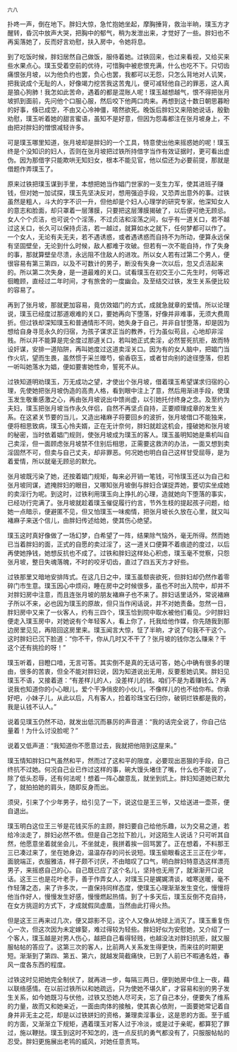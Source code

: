     六八 

   扑咚一声，倒在地下。胖妇大惊，急忙抱她坐起，摩胸捶背，救治半晌，璞玉方才醒转，昏沉中放声大哭，把胸中的郁气，稍为发泄出来，才觉好了一些。胖妇也不再奚落她了，反而好言劝慰，扶入房中，令她将息。

   到了吃饭时候，胖妇居然自己做饭，服侍着她。过铁回来，也过来看视，又给买来些水果点心。璞玉受着空前的优待，可惜胸中被悲恨充满，什么也吃不下。只切齿痛恨张月坡，以为他负约也罢，负心也罢，我都可以无怨，只怎么背地对人讥笑，把我说成个无耻的人，好像竭力挖苦我这苦鬼儿，便可减轻他自己的罪恶，这人真是狼心狗肺！我怎如此苦命，遇着的都是混账人呢！璞玉越想越气，恨不得把张月坡抓到面前，先问他个口服心服，然后咬下他两口肉来。再想到这十数日朝思暮盼的好事，倏已成空，不由又心冷神僵，嗒然欲死。晚饭后胖妇又来陪她说话，殷勤劝慰，璞玉听着她的甜言蜜语，虽知不是好意，但因为怨毒都注在张月坡身上，不由把对胖妇的憎恨减轻许多。

   可是璞玉哪里知道，张月坡却是胖妇的一个工具，特意使出他来摇惑她的呢！璞玉终是个没知识的妇人，否则在张月坡把过铁所持借字当作有效证据时，更可看出虚伪。因为那借字只能欺哄无知妇女，根本不能见官，他以偿还为必要前提，那就是借题作弄璞玉了。

   原来过铁把璞玉谋到手里，本想把她当作娼门世家的一支生力军，使其进班子赚钱，但对她一加试探，璞玉先坚决反对，想用强迫手段，又恐弄出意外的事。过铁虽然是粗人，斗大的字不识一升，但他却是个妇人心理学的研究专家，他深知女人的意志和脸面，却只罩着一层薄膜，只要把这层薄膜揭破了，以后便可绝无顾忌。女人个个贞洁，也可说个个淫荡，不过贞洁和淫荡之间，似乎有一道关口，若不越过这关口，长久可以保持贞洁，若一越过，就算如水之就下，任何梦都可以作了。一个女人，无论有夫无夫，若不遇诱惑，或者遇诱惑而自持不为所动，便算永远保有坚固壁垒，无论到什么时候，敌人都难于攻破。但若有一次不能自持，作了失身的事，那就算壁垒尽溃，永远阻不住敌人的进攻。所以女人若有过第二个男人，便很容易有第三第四，以及不可数计的男子，断没有失身一次以后，忽又贞洁起来的。所以第二次失身，是一道最难的关口。试看璞玉在初交王小二先生时，何等迟徊瞻顾，直经过二年时间，才有旅舍的一度幽会。及至结交过铁，发生关系便比较的容易了。

   再到了张月坡，那就更加容易，竟仿效娼门的方式，成就急就章的爱情。所以论理说，璞玉已经度过那道艰难的关口，要她再向下堕落，好像并非难事，无须大费周折。但过铁却深知璞玉和普通情形不同，她失身于自己，并非自甘堕落，却是因为想给自身寻觅永久的归宿，为孩子谋求正当的教养，行为虽似苟且，心地却非淫贱。所以并不能算是完全度过那道关口，若叫她正式卖淫，必然誓死抗拒，故而特设奸谋，安排一道陷阱，再叫她度过这道卖淫关口。因为有的女人脑中，把娼门当作火坑，望而生畏，虽然惯于采兰赠芍，偷香窃玉，或者甘向别的途径堕落，但若一听叫她落水为娼，便如要害她性命，誓死不从。

   过铁知道明劝璞玉，万无成功之望，才使出个张月坡，借着璞玉希望谋求归宿的心理，先使她把张月坡伪造的高贵人格，看到眼中注上了意，然后用渐进手段，使璞玉发生敬重感激之心，再由张月坡说出中馈尚虚，以引她托付终身之念。及至约为夫妇，璞玉把张月坡当作永久伴侣，自然不再坚贞自持，正要顺理成章的发生关系。在这紧关节要的当儿，又造出褚麻子将要回乡的波折，张月坡借口不能独来，便将相思致病，璞玉心怜夫婿，正在无计奈何，胖妇就趁这机会，撞破她和张月坡的秘密，当时依着娼门规则，使张月坡成为璞玉的客人。璞玉虽明知她是乘机叫自己卖淫，但一面顾虑张月坡禁不住别后相思，正需要这救济的办法，一面又想到卖淫固然不可，但卖与自己丈夫，却非罪恶。何况她也明白自己这样甘受屈辱，是为着爱情，所以就毫无顾忌的默允。

   张月坡既污染了她，还按着娼门规矩，每来必开销一笔钱，可怜璞玉还以为自己和张月坡同谋，遮掩胖妇的眼目，又哪知张月坡倒与胖妇合谋捉弄她，要切实坐成她的卖淫行为呢。到这时，过铁利用璞玉向上挣扎的心理，造就她向下堕落的事实，已经功行完满了。张月坡就趁着璞玉催促履行约言，节外生枝的提起孩子问题，给她一点暗示，便避匿不见，但又怕璞玉一味痴情，把张月坡长久放在心里，就又叫褚麻子来送个信儿，由胖妇传述给她，使其伤心绝望。

   璞玉这时真好像做了一场幻梦，白希望了一阵，结果除气恼外，毫无所得。然而她已当着胖妇的面，正式的自愿的卖过淫了，这一道关口便算不着痕迹的度过，以后再使她挣钱，她想反抗也不成了。过铁和胖妇这样处心积虑，璞玉毫不觉察，只怨张月坡，整日失魂落魄，不时的咬牙切齿，直过了四五天方才好些。

   过铁那里又暗地安排阵式。在这几日之中，璞玉虽颓丧欲死，但胖妇却仍然作着零碎门市生意。璞玉因心中烦闷，睡在房中之时候很多，虽也不时出入院中，却并不对胖妇房中注意，而且连张月坡的朋友褚麻子也不来了。胖妇话里话外，常说褚麻子所以不来，必也因为璞玉的原故，但只当作闲话说，并不对她责备。忽然一日，胖妇房中又来了一伙客人，约有三四个，璞玉恰到院中取水被他们看见。少时胖妇便走入璞玉房中，对她说有个年轻客人，看上你了，托我给他作媒，你先随我到那边房里见见，再陪回这房里来。璞玉闻言大惊，怔了半晌，才说了句我不干这个。这时胖妇已沉下脸道：“你不干，你从几时又不干了？张月坡的钱你怎么赚来？干这个还有挑捡的呀！”

   璞玉听着，目瞪口喑，无言可答。其实倒不是真的无话可答，她心中确有很多的理由，很多的苦衷，但全不能对胖妇说，因为知道说出无用，反要惹她讥笑。胖妇见璞玉不语，又接着道：“有差样儿的人，没差样儿的钱。咱们不是为着赚钱么？再说我也知道你的小心眼儿，爱个干净俏皮的小伙儿，不像样儿的也不给你布。你承好吧，小妹子儿，从此以后，凡有客人，捡着珍珠宝石归你，破铜烂铁都是我的，我是认钱不认人。”

   说着见璞玉仍然不动，就发出低沉而暴厉的声音道：“我的话完全说了，你自己估量着！为什么讨没脸呢？”

   说着又低声道：“我知道你不愿意过去，我就把他陪到这屋来。”

   璞玉情知胖妇口气虽然和平，然而过了这和平的限度，必要现出恶狠的手段，自己终抗不过她。何况自己业已作过这样的事，碗大馒头堵住了嘴，什么也不能说了，除了低头忍辱，还有何法呢！想着一阵心酸意乱，就坐到炕上。胖妇知道她已默允了，就拍拍她的肩头，随即反身而出。

   须臾，引来了个少年男子，给引见了一下，说这位是王三爷，又给送进一壶茶，便自退出。

   璞玉明白这位王三爷是花钱买乐的主顾，胖妇要自己给他乐趣，以为交易之道，若给冷淡走了，胖妇必然不依。但是自己怎拉下脸儿，对这陌生人说话？只可听其自然，他愿意坐着就坐会儿，不坐就走，我拼着挨一回骂罢了。正在想着，不料那王三已凑过来了，坐在她身边，温温存存的问长说短。璞玉偷眼看这王三正在少年，面貌端正，衣服雅洁，样子颇不讨厌，不由暗叹了口气，明白胖妇特意选这样漂亮男子，来摇惑自己的心。自己既已应了这个名儿，坚持也无用了，就渐渐开口说话。这王三也是花叶老手，善于作弄女人，对璞玉只是娓娓清谈，嘘寒送暖，毫不作轻薄之态，来了许多次，一直保持同样态度，使璞玉心理渐渐发生变化，慢慢将他当作好人，慢慢发生好感，慢慢燃起热情。到了十多天后，璞玉反倒不克自持，在女方挑逗的方式下，才成就假凤虚凰，当然由此打得火热。

   但是这王三再来过几次，便又踪影不见，这个人又像从地球上消灭了。璞玉重复伤心一次，但这次因为未定嫁娶，难过得较为轻些。胖妇好似为安慰她，又介绍了一个客人，璞玉越是对男人伤心，越把自己看得轻贱，也越没法对胖妇抗拒，就又服服帖帖的答应了。这第三次的客人，比前两人关系发生得更快，而来往的时期更短。渐渐到了第四、第五、第六，就越发简截痛快，已到了人前已不暇通名姓，春风一度各东西的程度。

   过铁这时见把她完全制伏了，就再进一步，每隔三两日，便到她房中住上一夜，藉以联络感情。在以前过铁所以和她疏远，只为使她不堪久旷，才容易和别的男子发生关系，如今她既习与伏他，过铁又恐她人尽可夫，忘了自己本分，便要失了维系的力量，故而又和她亲近，一面由肉体的接触，使其衷心依附，一面要她常记着自身并非无主之花，却是以过铁姘妇的资格，兼理卖淫事业，这是恩的方面。至于威的方面，又渐渐立下规矩，遇着璞玉对客人过于冷淡，或是过于亲昵，都算犯了罪过，施以鞭挞。璞玉到这时不知怎的，连一点反抗的勇气都没有了，只服服帖帖的忍受。胖妇更施展出老鸨的威风，对她任意责骂。

